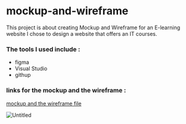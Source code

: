 # mockup-and-wireframe
This project is about creating Mockup and Wireframe for an E-learning website
I chose to design a website that offers an IT courses.


### The tools I used include : 
- figma
- Visual Studio
- githup

### links for the mockup and the wireframe : 
[mockup and the wireframe file](https://www.figma.com/file/haioWZ4SsPnN2majBx6U5O/Untitled?node-id=2%3A2&t=XYXIVGsXexwR5ORI-1) 


![Untitled](https://user-images.githubusercontent.com/94164413/221767067-ee11581f-3358-4b23-bb95-04b14d8588f4.png)
